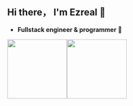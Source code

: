 ## Hi there， I'm Ezreal 👋

  
- **Fullstack engineer & programmer** :walking:




<img align="" height="137px" src="https://github-readme-stats.vercel.app/api?username=EzreaLwj&hide_title=true&hide_border=true&show_icons=true&include_all_commits=true&line_height=21&bg_color=0,EC6C6C,FFD479,FFFC79,73FA79&theme=graywhite&locale=cn" /><img align="" height="137px" src="https://github-readme-stats.vercel.app/api/top-langs/?username=EzreaLwj&hide_title=true&hide_border=true&layout=compact&bg_color=0,73FA79,73FDFF,D783FF&theme=graywhite&locale=cn" />